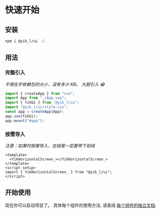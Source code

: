 <!--
 * @Author: 刘岩 15136056318@163.com
 * @Date: 2023-08-03 09:43:07
 * @LastEditors: 刘岩 15136056318@163.com
 * @LastEditTime: 2023-08-16 17:09:23
 * @FilePath: \yik-ui-word\docs\start.md
 * @Description:
-->

# 快速开始 <Badge type="tip" text="^1.1.0" />

## 安装

```sh
npm i @yik_l/ui -S
```

## 用法

### 完整引入

_不用在乎依赖包的大小，没有多少 KB。 大胆引入 😂_

```javascript
import { createApp } from "vue";
import App from "./App.vue";
import { YikUi } from "@yik_l/ui";
import "@yik_l/ui/style.css";
const app = createApp(App);
app.use(YikUi);
app.mount("#app");
```

### 按需导入

_注意：如果时按需导入，在结尾一定要带下划线_

```vue
<template>
  <YikHorizontalScreen_></YikHorizontalScreen_>
</template>
<script setup>
import { YikHorizontalScreen_ } from "@yik_l/ui";
</script>
```

## 开始使用

现在你可以启动项目了。 具体每个组件的使用方法, 请查阅 [每个组件的独立文档](./max-view.md).
